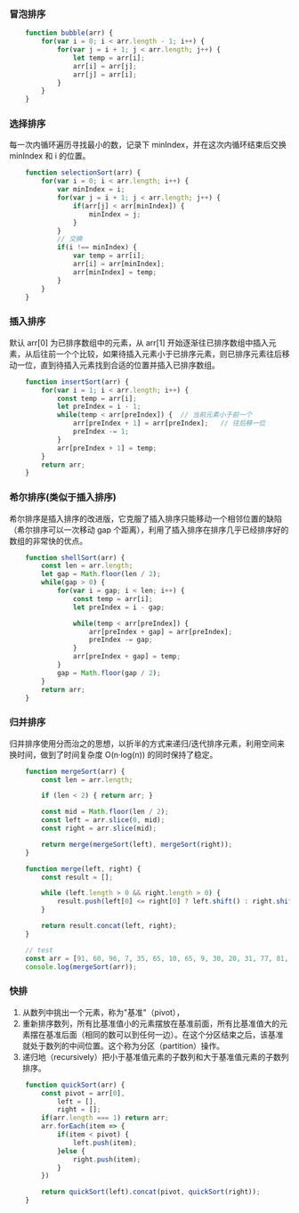 ### 冒泡排序

```js
    function bubble(arr) {
        for(var i = 0; i < arr.length - 1; i++) {
            for(var j = i + 1; j < arr.length; j++) {
                let temp = arr[i];
                arr[i] = arr[j];
                arr[j] = arr[i];
            }
        }
    }
```

### 选择排序

每一次内循环遍历寻找最小的数，记录下 minIndex，并在这次内循环结束后交换 minIndex 和 i 的位置。

```js
    function selectionSort(arr) {
        for(var i = 0; i < arr.length; i++) {
            var minIndex = i;
            for(var j = i + 1; j < arr.length; j++) {
                if(arr[j] < arr[minIndex]) {
                    minIndex = j;
                }
            }
            // 交换
            if(i !== minIndex) {
                var temp = arr[i];
                arr[i] = arr[minIndex];
                arr[minIndex] = temp;
            }
        }
    }
```

### 插入排序

默认 arr[0] 为已排序数组中的元素，从 arr[1] 开始逐渐往已排序数组中插入元素，从后往前一个个比较，如果待插入元素小于已排序元素，则已排序元素往后移动一位，直到待插入元素找到合适的位置并插入已排序数组。

```js
    function insertSort(arr) {
        for(var i = 1; i < arr.length; i++) {
            const temp = arr[i];
            let preIndex = i - 1;
            while(temp < arr[preIndex]) {  // 当前元素小于前一个
                arr[preIndex + 1] = arr[preIndex];   // 往后移一位
                preIndex -= 1;
            }
            arr[preIndex + 1] = temp;
        }
        return arr;
    }
```


### 希尔排序(类似于插入排序)

希尔排序是插入排序的改进版，它克服了插入排序只能移动一个相邻位置的缺陷（希尔排序可以一次移动 gap 个距离），利用了插入排序在排序几乎已经排序好的数组的非常快的优点。

```js
    function shellSort(arr) {
        const len = arr.length;
        let gap = Math.floor(len / 2);
        while(gap > 0) {
            for(var i = gap; i < len; i++) {
                const temp = arr[i];
                let preIndex = i - gap;

                while(temp < arr[preIndex]) {
                    arr[preIndex + gap] = arr[preIndex];
                    preIndex -= gap;
                }
                arr[preIndex + gap] = temp;
            }
            gap = Math.floor(gap / 2);
        }
        return arr;
    }
```

### 归并排序

归并排序使用分而治之的思想，以折半的方式来递归/迭代排序元素，利用空间来换时间，做到了时间复杂度 O(n·log(n)) 的同时保持了稳定。

```js
    function mergeSort(arr) {
        const len = arr.length;

        if (len < 2) { return arr; }

        const mid = Math.floor(len / 2);
        const left = arr.slice(0, mid);
        const right = arr.slice(mid);

        return merge(mergeSort(left), mergeSort(right));
    }

    function merge(left, right) {
        const result = [];

        while (left.length > 0 && right.length > 0) {
            result.push(left[0] <= right[0] ? left.shift() : right.shift());
        }

        return result.concat(left, right);
    }

    // test
    const arr = [91, 60, 96, 7, 35, 65, 10, 65, 9, 30, 20, 31, 77, 81, 24];
    console.log(mergeSort(arr));
```

### 快排

1. 从数列中挑出一个元素，称为"基准"（pivot），
2. 重新排序数列，所有比基准值小的元素摆放在基准前面，所有比基准值大的元素摆在基准后面（相同的数可以到任何一边）。在这个分区结束之后，该基准就处于数列的中间位置。这个称为分区（partition）操作。
3. 递归地（recursively）把小于基准值元素的子数列和大于基准值元素的子数列排序。

```js
    function quickSort(arr) {
        const pivot = arr[0],
            left = [],
            right = [];
        if(arr.length === 1) return arr;
        arr.forEach(item => {
            if(item < pivot) {
                left.push(item);
            }else {
                right.push(item);
            }
        })

        return quickSort(left).concat(pivot, quickSort(right));
    }
```